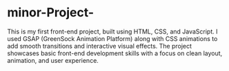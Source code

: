 # minor-Project-
This is my first front-end project, built using HTML, CSS, and JavaScript. I used GSAP (GreenSock Animation Platform) along with CSS animations to add smooth transitions and interactive visual effects. The project showcases basic front-end development skills with a focus on clean layout, animation, and user experience.
